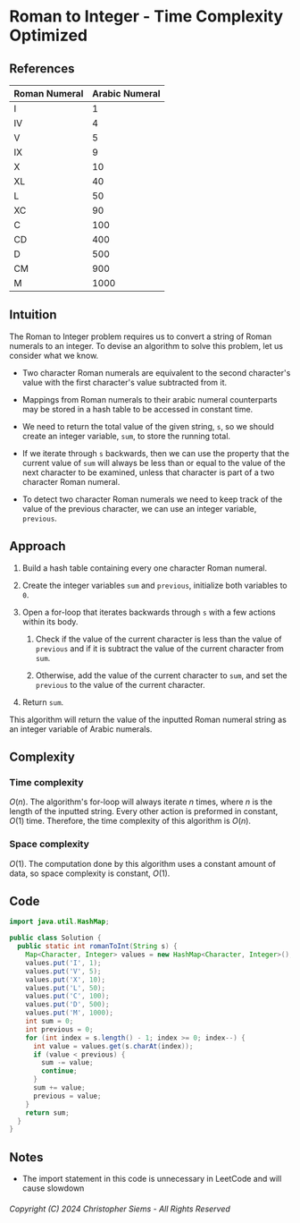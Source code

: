 <!---
Copyright (C) 2024 Christopher Siems - All Rights Reserved

You may use, distribute, and modify this code under the terms of the GNU General Public License 3, which should have been included this file. If not visit: https://www.gnu.org/licenses/gpl-3.0.en.html
--->

# Roman to Integer - Time Complexity Optimized

## References

Roman Numeral | Arabic Numeral
---|---
I | 1
IV | 4
V | 5
IX | 9
X | 10
XL | 40
L | 50
XC | 90
C | 100
CD | 400
D | 500
CM | 900
M | 1000

## Intuition

The Roman to Integer problem requires us to convert a string of Roman numerals to an integer. To devise an algorithm to solve this problem, let us consider what we know.

- Two character Roman numerals are equivalent to the second character's value with the first character's value subtracted from it.

- Mappings from Roman numerals to their arabic numeral counterparts may be stored in a hash table to be accessed in constant time.

- We need to return the total value of the given string, `s`, so we should create an integer variable, `sum`, to store the running total.

- If we iterate through `s` backwards, then we can use the property that the current value of `sum` will always be less than or equal to the value of the next character to be examined, unless that character is part of a two character Roman numeral.

- To detect two character Roman numerals we need to keep track of the value of the previous character, we can use an integer variable, `previous`.

## Approach

1. Build a hash table containing every one character Roman numeral.

2. Create the integer variables `sum` and `previous`, initialize both variables to `0`.

3. Open a for-loop that iterates backwards through `s` with a few actions within its body.

    1. Check if the value of the current character is less than the value of `previous` and if it is subtract the value of the current character from `sum`.

    2. Otherwise, add the value of the current character to `sum`, and set the `previous` to the value of the current character.

4. Return `sum`.

This algorithm will return the value of the inputted Roman numeral string as an integer variable of Arabic numerals.

## Complexity

### Time complexity

$O(n)$. The algorithm's for-loop will always iterate $n$ times, where $n$ is the length of the inputted string. Every other action is preformed in constant, $O(1)$ time. Therefore, the time complexity of this algorithm is $O(n)$.

### Space complexity

$O(1)$. The computation done by this algorithm uses a constant amount of data, so space complexity is constant, $O(1)$.

## Code

```Java
import java.util.HashMap;

public class Solution {
  public static int romanToInt(String s) {
    Map<Character, Integer> values = new HashMap<Character, Integer>();
    values.put('I', 1);
    values.put('V', 5);
    values.put('X', 10);
    values.put('L', 50);
    values.put('C', 100);
    values.put('D', 500);
    values.put('M', 1000);
    int sum = 0;
    int previous = 0;
    for (int index = s.length() - 1; index >= 0; index--) {
      int value = values.get(s.charAt(index));
      if (value < previous) {
        sum -= value;
        continue;
      }
      sum += value;
      previous = value;
    }
    return sum;
  }
}
```

## Notes

- The import statement in this code is unnecessary in LeetCode and will cause slowdown

###### Copyright (C) 2024 Christopher Siems - All Rights Reserved
